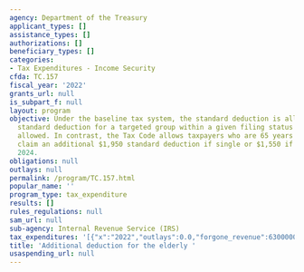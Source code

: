 ```yaml
---
agency: Department of the Treasury
applicant_types: []
assistance_types: []
authorizations: []
beneficiary_types: []
categories:
- Tax Expenditures - Income Security
cfda: TC.157
fiscal_year: '2022'
grants_url: null
is_subpart_f: null
layout: program
objective: Under the baseline tax system, the standard deduction is allowed. An additional
  standard deduction for a targeted group within a given filing status would not be
  allowed. In contrast, the Tax Code allows taxpayers who are 65 years or older to
  claim an additional $1,950 standard deduction if single or $1,550 if married in
  2024.
obligations: null
outlays: null
permalink: /program/TC.157.html
popular_name: ''
program_type: tax_expenditure
results: []
rules_regulations: null
sam_url: null
sub-agency: Internal Revenue Service (IRS)
tax_expenditures: '[{"x":"2022","outlays":0.0,"forgone_revenue":6300000000.0},{"x":"2023","outlays":0.0,"forgone_revenue":7540000000.0},{"x":"2024","outlays":0.0,"forgone_revenue":8120000000.0}]'
title: 'Additional deduction for the elderly '
usaspending_url: null
---
```

